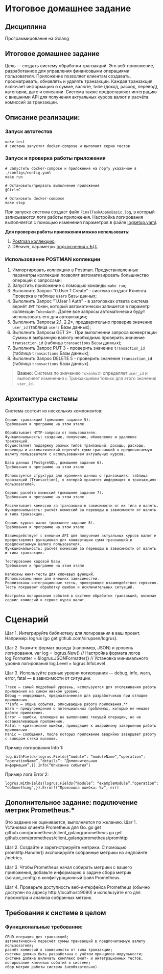 # Итоговое домашнее задание

## Дисциплина
Программирование на Golang

## Итоговое домашнее задание

Цель — создать систему обработки транзакций. Это веб-приложение, разработанное для управления финансовыми операциями пользователя. Приложение позволяет клиентам создавать, просматривать, обновлять и удалять транзакции. Каждая транзакция включает информацию о сумме, валюте, типе (доход, расход, перевод), категории, дате и описании. Система также предоставляет интеграцию с внешними API для получения актуальных курсов валют и расчёта комиссий за транзакции.

## Описание реализации:

### Запуск автотестов

```
make test
# система запустит docker-compose и выполнит серию тестов
```

### Запуск и проверка работы приложения
```
# Запустить docker-compose и приложение на порту указанном в ./configs/config.yaml
make run

# Остановить/прервать выполнение приложения 
@Ctrl+C

# Остановить docker-compose
make stop

```

При запуске система создает файл `FinalTaskAppGoBasic.log`, в который записываются логи работы приложения. Настройка логирования выполняется с помощью изменения параметров в файле [logsetup.yaml](./configs/logsetup.yaml).

**Для проверки работы приложения можно использовать:**

1. [Postman коллекцию](./assets/GOLang-Transactions.postman_collection.json);
2. DBeaver, параметры [подключения к БД: ](./configs/config.yaml)

### Использование POSTMAN коллекции

1. Импортировать коллекцию в Postman. Предустановленные параметры коллекции позволят автоматизировать большинство операций с запросами;
2. Запустить приложение с помощью команды `make run`;
3. Выполнить Запрос "0.User 1 Create" - система создаст Клиента. Проверка в таблице `users` Базы данных;
4. Выполнить Запрос "1.User 1 Auth" - в заголовках ответа система вернёт `JWT` токен, который автоматически запишется в параметр коллекции `TokenAuth`. Далее все запросы автоматически будут использовать его для авторизации;
5. Выполнить Запросы 2.1, 2.2*, предварительно проверив значение `user_id` (таблица `users` Базы данных);
6. Выполнить Запросы GET 3* .  При выполнении запроса конвертации Суммы в выбранную валюту необходимо проверить значение `transaction_id` (таблица `transactions` Базы данных);
7. Выполнить Запрос PUT 3 - проверить значение `transaction_id` (таблица `transactions` Базы данных);
8. Выполнить Запрос DELETE 5 - проверить значение `transaction_id` (таблица `transactions` Базы данных).

> **Важно:** Система по значению `TokenAuth` определяет `user_id` и выполняет изменения с Транзакциями только для этого значения `user_id`.

## Архитектура системы
Система состоит из нескольких компонентов:

    Сервис транзакций (домашнее задание 5).
    Требования к программе на этом этапе

    Обрабатывает HTTP-запросы от пользователя.
    Функциональность: создание, получение, обновление и удаление транзакций.
    Осуществляет поддержку разных типов транзакций: доходы, расходы, переводы и автоматический пересчёт сумм транзакций в предпочитаемую валюту пользователя с использованием актуальных курсов.

    База данных (PostgreSQL, домашнее задание 6).
    Требования к программе на этом этапе

    Используется структура для хранения данных о транзакциях: таблица транзакций (Transaction), в которой хранится информация о транзакциях пользователей.

    Сервис расчёта комиссий (домашнее задание 7).
    Требования к программе на этом этапе

    Рассчитывает комиссии за транзакции в зависимости от их типа и валюты.
    Функциональность: расчёт комиссий за переводы в зависимости от валюты и типа транзакции.

    Сервис курсов валют (домашнее задание 8).
    Требования к программе на этом этапе

    Взаимодействует с внешним API для получения актуальных курсов валют и предоставляет функционал для конвертации сумм транзакций в предпочитаемую валюту пользователя.
    Функциональность: расчёт комиссий за переводы в зависимости от валюты и типа транзакции.

    Тестирование кодовой базы.
    Требования к программе на этом этапе

    Написаны юнит-тесты для ключевых функций.
    Использованы моки для внешних зависимостей.
    Реализованы интеграционные тесты, проверяющие взаимодействие сервисов.
    Тесты покрывают обработку ошибок и исключительных ситуаций.

    Настройка логирования событий в системе обработки транзакций, включая сервис комиссий и сервис курса валют.

# Сценарий

Шаг 1. Интегрируйте библиотеку для логирования в ваш проект.
Например: logrus (go get github.com/sirupsen/logrus).

Шаг 2. Укажите формат вывода (например, JSON) и уровень логирования.
var log = logrus.New()
// Настройка формата логов
log.Formatter = &logrus.JSONFormatter{}
// Установка минимального уровня логирования
log.Level = logrus.InfoLevel

Шаг 3. Используйте разные уровни логирования — debug, info, warn, error, fatal — в зависимости от ситуации.

    Trace — самый подробный уровень, используется для отслеживания работы приложения на самом низком уровне.
    Debug — информация, предназначенная для разработчиков при отладке приложения.
    **Info — общие события, описывающие работу приложения.**
    Warn — предупреждения о потенциальных проблемах, которые не мешают работе приложения.
    Error — ошибки, влияющие на выполнение текущей операции, но не останавливающие приложение.
    Fatal — критические ошибки, приводящие к аварийному завершению работы приложения.
    Panic — сообщения, после которых приложение аварийно завершает работу с выводом стека вызовов.

Пример логирования Info 1:

```
log.WithFields(logrus.Fields{“module”: “moduleName”,“operation”: “operationName”,“details”: “Дополнительная информация”,}).Info(“Описание события”)
```

Пример лога Error 2:

```
logrus.WithFields(logrus.Fields{“module”: “exampleModule”,“operation”: “doSomething”,}).Errorf(“Произошла ошибка: %v”, err)
```

## Дополнительное задание: подключение метрик Prometheus.*

Это задание не оценивается, выполняется по желанию.
Шаг 1. Установка клиента Prometheus для Go.
go get github.com/prometheus/client_golang/prometheus
go get github.com/prometheus/client_golang/prometheus/promhttp

Шаг 2. Создайте и зарегистрируйте метрики. С помощью promhttp.Handler() экспонируйте собранные метрики на эндпойнте /metrics.

Шаг 3. Чтобы Prometheus начал собирать метрики с вашего приложения, добавьте информацию о задаче сбора метрик (scrape_config) в конфигурационный файл Prometheus.

Шаг 4. Проверьте доступность веб-интерфейса Prometheus (обычно доступен по адресу http://localhost:9090) и используйте его для просмотра и анализа собранных метрик.

## Требования к системе в целом

### Функциональные требования:

    CRUD-операции для транзакций;
    автоматический пересчёт суммы транзакций в предпочитаемую валюту пользователя;
    расчёт комиссий в зависимости от типа транзакции;
    система должна быть разработана с учётом принципов модульности;
    система должна включать комплекс юнит- и интеграционных тестов, логирование ключевых событий в системе;
    сбор метрик работы системы (необязательно).
